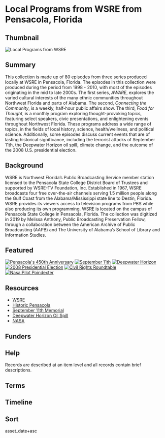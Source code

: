 # Local Programs from WSRE from Pensacola, Florida

## Thumbnail

![Local Programs from WSRE](https://s3.amazonaws.com/americanarchive.org/special-collections/WSRE_1000.jpg "Local Programs from WSRE")

## Summary

This collection is made up of 80 episodes from three series produced locally at WSRE in Pensacola, Florida. The episodes in this collection were produced during the period from 1998 - 2010, with most of the episodes originating in the mid to late 2000s. The first series, <em>AWARE</em>, explores the varied cultural interests of the many ethnic communities throughout Northwest Florida and parts of Alabama. The second, <em>Connecting the Community</em>, is a weekly, half-hour public affairs show. The third, <em>Food for Thought</em>, is a monthly program exploring thought-provoking topics, featuring select speakers, civic presentations, and enlightening events throughout Northwest Florida. These programs address a wide range of topics, in the fields of local history, science, health/wellness, and political science. Additionally, some episodes discuss current events that are of lasting historical significance, including the terrorist attacks of September 11th, the Deepwater Horizon oil spill, climate change, and the outcome of the 2008 U.S. presidential election.

## Background

WSRE is Northwest Florida’s Public Broadcasting Service member station licensed to the Pensacola State College District Board of Trustees and supported by WSRE-TV Foundation, Inc.
Established in 1967, WSRE broadcasts four free over-the-air channels serving 1.5 million people along the Gulf Coast from the Alabama/Mississippi state line to Destin, Florida. WSRE provides its viewers access to television programs from PBS while also producing its own programming. WSRE is located on the campus of Pensacola State College in Pensacola, Florida.  The collection was digitized in 2019 by Melissa Anthony, Public Broadcasting Preservation Fellow, through a collaboration between the American Archive of Public Broadcasting (AAPB) and The University of Alabama’s School of Library and Information Studies.

## Featured

[![Pensacola's 450th Anniversary](https://s3.amazonaws.com/americanarchive.org/special-collections/cpb-aacip-04feed33aa1.jpg)](/catalog/cpb-aacip-04feed33aa1)
[![September 11th](https://s3.amazonaws.com/americanarchive.org/special-collections/cpb-aacip-4e864e92211.jpg)](/catalog/cpb-aacip-4e864e92211)
[![Deepwater Horizon](https://s3.amazonaws.com/americanarchive.org/special-collections/cpb-aacip-eb591df9d04.jpg)](/catalog/cpb-aacip-eb591df9d04)
[![2008 Presidential Election](https://s3.amazonaws.com/americanarchive.org/special-collections/cpb-aacip-a1537810650.jpg)](/catalog/cpb-aacip-a1537810650)
[![Civil Rights Roundtable](https://s3.amazonaws.com/americanarchive.org/special-collections/cpb-aacip-97258801287.jpg)](/catalog/cpb-aacip-97258801287)
[![Nasa Pilot Poindexter](https://s3.amazonaws.com/americanarchive.org/special-collections/cpb-aacip-822a8b11e3c.jpg)](/catalog/cpb-aacip-822a8b11e3c)

## Resources

- [WSRE](https://www.wsre.org/)
- [Historic Pensacola](http://www.historicpensacola.org//)
- [September 11th Memorial](https://www.911memorial.org/)
- [Deepwater Horizon Oil Spill](https://ocean.si.edu/conservation/pollution/gulf-oil-spill)
- [NASA](https://www.nasa.gov/)

## Funders

## Help

Records are described at an item level and all records contain brief descriptions.

## Terms

## Timeline

## Sort

asset_date+asc

